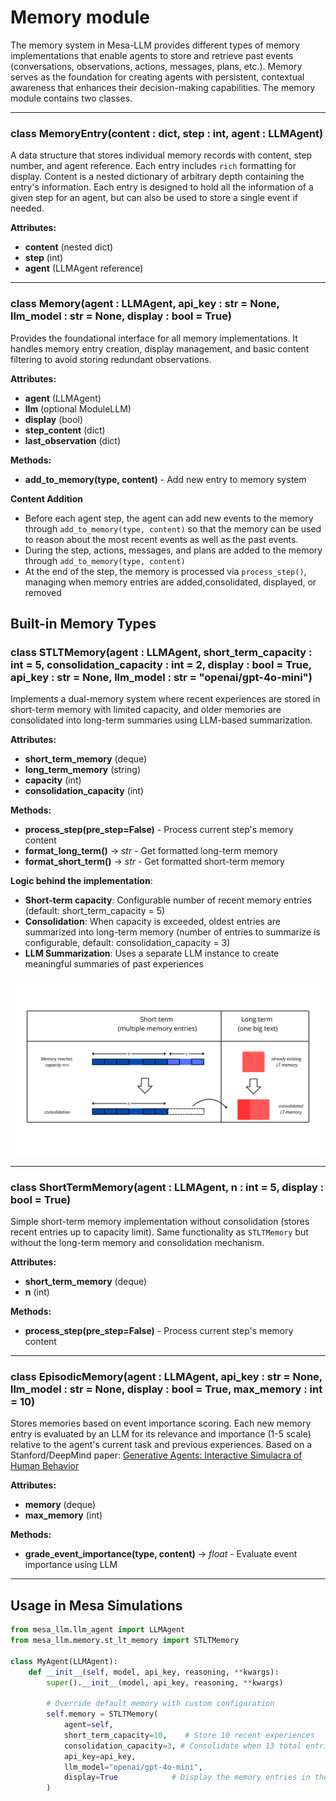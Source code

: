 # Memory module

The memory system in Mesa-LLM provides different types of memory implementations that enable agents to store and retrieve past events (conversations, observations, actions, messages, plans, etc.). Memory serves as the foundation for creating agents with persistent, contextual awareness that enhances their decision-making capabilities. The memory module contains two classes.

---
### class MemoryEntry(content : dict, step : int, agent : LLMAgent)
A data structure that stores individual memory records with content, step number, and agent reference. Each entry includes `rich` formatting for display. Content is a nested dictionary of arbitrary depth containing the entry's information. Each entry is designed to hold all the information of a given step for an agent, but can also be used to store a single event if needed.

**Attributes:**
- **content** (nested dict)
- **step** (int)
- **agent** (LLMAgent reference)

---
### class Memory(agent : LLMAgent, api_key : str = None, llm_model : str = None, display : bool = True)
Provides the foundational interface for all memory implementations. It handles memory entry creation, display management, and basic content filtering to avoid storing redundant observations.

**Attributes:**
- **agent** (LLMAgent)
- **llm** (optional ModuleLLM)
- **display** (bool)
- **step_content** (dict)
- **last_observation** (dict)

**Methods:**
- **add_to_memory(type, content)** - Add new entry to memory system

**Content Addition**
- Before each agent step, the agent can add new events to the memory through `add_to_memory(type, content)` so that the memory can be used to reason about the most recent events as well as the past events.
- During the step, actions, messages, and plans are added to the memory through `add_to_memory(type, content)`
- At the end of the step, the memory is processed via `process_step()`, managing when memory entries are added,consolidated, displayed, or removed

## Built-in Memory Types

### class STLTMemory(agent : LLMAgent, short_term_capacity : int = 5, consolidation_capacity : int = 2, display : bool = True, api_key : str = None, llm_model : str = "openai/gpt-4o-mini")
Implements a dual-memory system where recent experiences are stored in short-term memory with limited capacity, and older memories are consolidated into long-term summaries using LLM-based summarization.

**Attributes:**
- **short_term_memory** (deque)
- **long_term_memory** (string)
- **capacity** (int)
- **consolidation_capacity** (int)

**Methods:**
- **process_step(pre_step=False)** - Process current step's memory content
- **format_long_term()** → *str* - Get formatted long-term memory
- **format_short_term()** → *str* - Get formatted short-term memory


**Logic behind the implementation**:
- **Short-term capacity**: Configurable number of recent memory entries (default: short_term_capacity = 5)
- **Consolidation**: When capacity is exceeded, oldest entries are summarized into long-term memory (number of entries to summarize is configurable, default: consolidation_capacity = 3)
- **LLM Summarization**: Uses a separate LLM instance to create meaningful summaries of past experiences


![alt text](st_lt_consolidation_explained.png)

---
### class ShortTermMemory(agent : LLMAgent, n : int = 5, display : bool = True)
Simple short-term memory implementation without consolidation (stores recent entries up to capacity limit). Same functionality as `STLTMemory` but without the long-term memory and consolidation mechanism.

**Attributes:**
- **short_term_memory** (deque)
- **n** (int)

**Methods:**
- **process_step(pre_step=False)** - Process current step's memory content

---
### class EpisodicMemory(agent : LLMAgent, api_key : str = None, llm_model : str = None, display : bool = True, max_memory : int = 10)
Stores memories based on event importance scoring. Each new memory entry is evaluated by an LLM for its relevance and importance (1-5 scale) relative to the agent's current task and previous experiences. Based on a Stanford/DeepMind paper: [Generative Agents: Interactive Simulacra of Human Behavior](https://arxiv.org/pdf/2304.03442)

**Attributes:**
- **memory** (deque)
- **max_memory** (int)

**Methods:**
- **grade_event_importance(type, content)** → *float* - Evaluate event importance using LLM

---
## Usage in Mesa Simulations


```python
from mesa_llm.llm_agent import LLMAgent
from mesa_llm.memory.st_lt_memory import STLTMemory

class MyAgent(LLMAgent):
    def __init__(self, model, api_key, reasoning, **kwargs):
        super().__init__(model, api_key, reasoning, **kwargs)

        # Override default memory with custom configuration
        self.memory = STLTMemory(
            agent=self,
            short_term_capacity=10,    # Store 10 recent experiences
            consolidation_capacity=3, # Consolidate when 13 total entries
            api_key=api_key,
            llm_model="openai/gpt-4o-mini",
            display=True            # Display the memory entries in the console when they are added to the memory
        )
```

